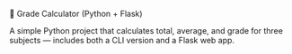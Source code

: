 📘 Grade Calculator (Python + Flask)

A simple Python project that calculates total, average, and grade for three subjects — includes both a CLI version and a Flask web app.
